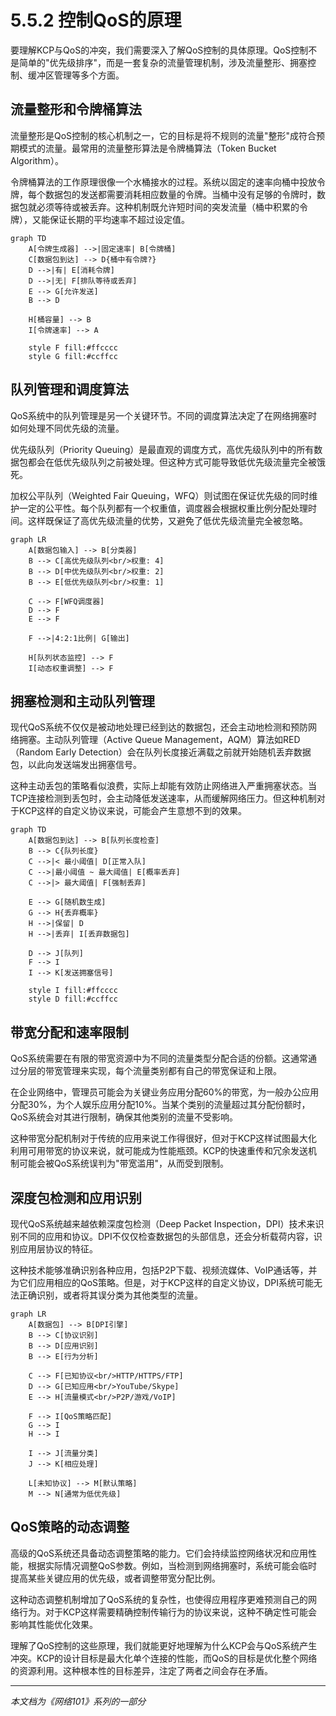 # 5.5.2 控制QoS的原理

要理解KCP与QoS的冲突，我们需要深入了解QoS控制的具体原理。QoS控制不是简单的"优先级排序"，而是一套复杂的流量管理机制，涉及流量整形、拥塞控制、缓冲区管理等多个方面。

## 流量整形和令牌桶算法

流量整形是QoS控制的核心机制之一，它的目标是将不规则的流量"整形"成符合预期模式的流量。最常用的流量整形算法是令牌桶算法（Token Bucket Algorithm）。

令牌桶算法的工作原理很像一个水桶接水的过程。系统以固定的速率向桶中投放令牌，每个数据包的发送都需要消耗相应数量的令牌。当桶中没有足够的令牌时，数据包就必须等待或被丢弃。这种机制既允许短时间的突发流量（桶中积累的令牌），又能保证长期的平均速率不超过设定值。

```mermaid
graph TD
    A[令牌生成器] -->|固定速率| B[令牌桶]
    C[数据包到达] --> D{桶中有令牌?}
    D -->|有| E[消耗令牌]
    D -->|无| F[排队等待或丢弃]
    E --> G[允许发送]
    B --> D
    
    H[桶容量] --> B
    I[令牌速率] --> A
    
    style F fill:#ffcccc
    style G fill:#ccffcc
```

## 队列管理和调度算法

QoS系统中的队列管理是另一个关键环节。不同的调度算法决定了在网络拥塞时如何处理不同优先级的流量。

优先级队列（Priority Queuing）是最直观的调度方式，高优先级队列中的所有数据包都会在低优先级队列之前被处理。但这种方式可能导致低优先级流量完全被饿死。

加权公平队列（Weighted Fair Queuing，WFQ）则试图在保证优先级的同时维护一定的公平性。每个队列都有一个权重值，调度器会根据权重比例分配处理时间。这样既保证了高优先级流量的优势，又避免了低优先级流量完全被忽略。

```mermaid
graph LR
    A[数据包输入] --> B[分类器]
    B --> C[高优先级队列<br/>权重: 4]
    B --> D[中优先级队列<br/>权重: 2]
    B --> E[低优先级队列<br/>权重: 1]
    
    C --> F[WFQ调度器]
    D --> F
    E --> F
    
    F -->|4:2:1比例| G[输出]
    
    H[队列状态监控] --> F
    I[动态权重调整] --> F
```

## 拥塞检测和主动队列管理

现代QoS系统不仅仅是被动地处理已经到达的数据包，还会主动地检测和预防网络拥塞。主动队列管理（Active Queue Management，AQM）算法如RED（Random Early Detection）会在队列长度接近满载之前就开始随机丢弃数据包，以此向发送端发出拥塞信号。

这种主动丢包的策略看似浪费，实际上却能有效防止网络进入严重拥塞状态。当TCP连接检测到丢包时，会主动降低发送速率，从而缓解网络压力。但这种机制对于KCP这样的自定义协议来说，可能会产生意想不到的效果。

```mermaid
graph TD
    A[数据包到达] --> B[队列长度检查]
    B --> C{队列长度}
    C -->|< 最小阈值| D[正常入队]
    C -->|最小阈值 ~ 最大阈值| E[概率丢弃]
    C -->|> 最大阈值| F[强制丢弃]
    
    E --> G[随机数生成]
    G --> H{丢弃概率}
    H -->|保留| D
    H -->|丢弃| I[丢弃数据包]
    
    D --> J[队列]
    F --> I
    I --> K[发送拥塞信号]
    
    style I fill:#ffcccc
    style D fill:#ccffcc
```

## 带宽分配和速率限制

QoS系统需要在有限的带宽资源中为不同的流量类型分配合适的份额。这通常通过分层的带宽管理来实现，每个流量类别都有自己的带宽保证和上限。

在企业网络中，管理员可能会为关键业务应用分配60%的带宽，为一般办公应用分配30%，为个人娱乐应用分配10%。当某个类别的流量超过其分配份额时，QoS系统会对其进行限制，确保其他类别的流量不受影响。

这种带宽分配机制对于传统的应用来说工作得很好，但对于KCP这样试图最大化利用可用带宽的协议来说，就可能成为性能瓶颈。KCP的快速重传和冗余发送机制可能会被QoS系统误判为"带宽滥用"，从而受到限制。

## 深度包检测和应用识别

现代QoS系统越来越依赖深度包检测（Deep Packet Inspection，DPI）技术来识别不同的应用和协议。DPI不仅仅检查数据包的头部信息，还会分析载荷内容，识别应用层协议的特征。

这种技术能够准确识别各种应用，包括P2P下载、视频流媒体、VoIP通话等，并为它们应用相应的QoS策略。但是，对于KCP这样的自定义协议，DPI系统可能无法正确识别，或者将其误分类为其他类型的流量。

```mermaid
graph LR
    A[数据包] --> B[DPI引擎]
    B --> C[协议识别]
    B --> D[应用识别]
    B --> E[行为分析]
    
    C --> F[已知协议<br/>HTTP/HTTPS/FTP]
    D --> G[已知应用<br/>YouTube/Skype]
    E --> H[流量模式<br/>P2P/游戏/VoIP]
    
    F --> I[QoS策略匹配]
    G --> I
    H --> I
    
    I --> J[流量分类]
    J --> K[相应处理]
    
    L[未知协议] --> M[默认策略]
    M --> N[通常为低优先级]
```

## QoS策略的动态调整

高级的QoS系统还具备动态调整策略的能力。它们会持续监控网络状况和应用性能，根据实际情况调整QoS参数。例如，当检测到网络拥塞时，系统可能会临时提高某些关键应用的优先级，或者调整带宽分配比例。

这种动态调整机制增加了QoS系统的复杂性，也使得应用程序更难预测自己的网络行为。对于KCP这样需要精确控制传输行为的协议来说，这种不确定性可能会影响其性能优化效果。

理解了QoS控制的这些原理，我们就能更好地理解为什么KCP会与QoS系统产生冲突。KCP的设计目标是最大化单个连接的性能，而QoS的目标是优化整个网络的资源利用。这种根本性的目标差异，注定了两者之间会存在矛盾。

---

*本文档为《网络101》系列的一部分*
